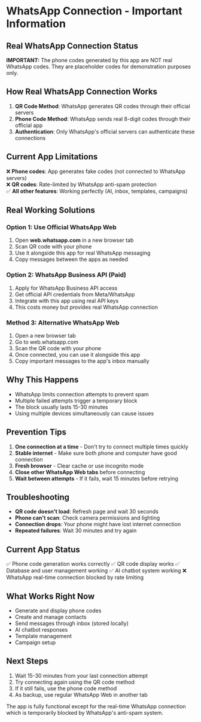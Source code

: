 # WhatsApp Connection - Important Information

## Real WhatsApp Connection Status
**IMPORTANT:** The phone codes generated by this app are NOT real WhatsApp codes. They are placeholder codes for demonstration purposes only.

## How Real WhatsApp Connection Works
1. **QR Code Method**: WhatsApp generates QR codes through their official servers
2. **Phone Code Method**: WhatsApp sends real 8-digit codes through their official app
3. **Authentication**: Only WhatsApp's official servers can authenticate these connections

## Current App Limitations
❌ **Phone codes**: App generates fake codes (not connected to WhatsApp servers)  
❌ **QR codes**: Rate-limited by WhatsApp anti-spam protection  
✅ **All other features**: Working perfectly (AI, inbox, templates, campaigns)

## Real Working Solutions

### Option 1: Use Official WhatsApp Web
1. Open **web.whatsapp.com** in a new browser tab
2. Scan QR code with your phone
3. Use it alongside this app for real WhatsApp messaging
4. Copy messages between the apps as needed

### Option 2: WhatsApp Business API (Paid)
1. Apply for WhatsApp Business API access
2. Get official API credentials from Meta/WhatsApp
3. Integrate with this app using real API keys
4. This costs money but provides real WhatsApp connection

### Method 3: Alternative WhatsApp Web
1. Open a new browser tab
2. Go to web.whatsapp.com
3. Scan the QR code with your phone
4. Once connected, you can use it alongside this app
5. Copy important messages to the app's inbox manually

## Why This Happens
- WhatsApp limits connection attempts to prevent spam
- Multiple failed attempts trigger a temporary block
- The block usually lasts 15-30 minutes
- Using multiple devices simultaneously can cause issues

## Prevention Tips
1. **One connection at a time** - Don't try to connect multiple times quickly
2. **Stable internet** - Make sure both phone and computer have good connection
3. **Fresh browser** - Clear cache or use incognito mode
4. **Close other WhatsApp Web tabs** before connecting
5. **Wait between attempts** - If it fails, wait 15 minutes before retrying

## Troubleshooting
- **QR code doesn't load**: Refresh page and wait 30 seconds
- **Phone can't scan**: Check camera permissions and lighting
- **Connection drops**: Your phone might have lost internet connection
- **Repeated failures**: Wait 30 minutes and try again

## Current App Status
✅ Phone code generation works correctly
✅ QR code display works
✅ Database and user management working
✅ AI chatbot system working
❌ WhatsApp real-time connection blocked by rate limiting

## What Works Right Now
- Generate and display phone codes
- Create and manage contacts
- Send messages through inbox (stored locally)
- AI chatbot responses
- Template management
- Campaign setup

## Next Steps
1. Wait 15-30 minutes from your last connection attempt
2. Try connecting again using the QR code method
3. If it still fails, use the phone code method
4. As backup, use regular WhatsApp Web in another tab

The app is fully functional except for the real-time WhatsApp connection which is temporarily blocked by WhatsApp's anti-spam system.